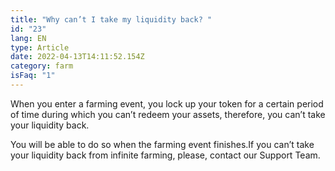 ```yaml
---
title: "Why can’t I take my liquidity back? "
id: "23"
lang: EN
type: Article
date: 2022-04-13T14:11:52.154Z
category: farm
isFaq: "1"
---
```

When you enter a farming event, you lock up your token for a certain period of time during which you can’t redeem your assets, therefore, you can’t take your liquidity back.

You will be able to do so when the farming event finishes.If you can’t take your liquidity back from infinite farming, please, contact our Support Team.